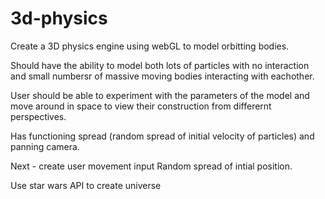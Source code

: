 # 3d-physics

Create a 3D physics engine using webGL to model orbitting bodies.

Should have the ability to model both lots of particles with no interaction and small numbersr of massive moving bodies interacting with eachother.

User should be able to experiment with the parameters of the model and move around in space to view their construction from differernt perspectives.

Has functioning spread (random spread of initial velocity of particles) and panning camera.

Next - create user movement input
Random spread of intial position.

Use star wars API to create universe
